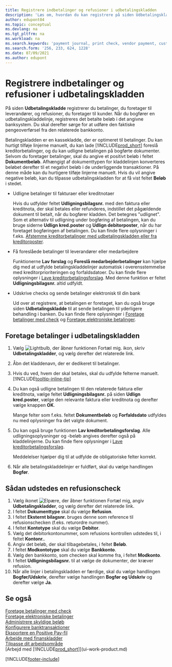 ```yaml
---
title: Registrere indbetalinger og refusioner i udbetalingskladden
description: 'Læs om, hvordan du kan registrere på siden Udbetalingskladde de betalinger, du foretager til debitorer, på udbetalingskladdesiden.'
author: edupont04
ms.topic: conceptual
ms.devlang: na
ms.tgt_pltfrm: na
ms.workload: na
ms.search.keywords: 'payment journal, print check, vendor payment, customer refund, refund check, creditor, debt, balance due, AP'
ms.search.form: '256, 233, 624, 1228'
ms.date: 07/09/2021
ms.author: edupont
---
```

# <a name="record-payments-and-refunds-in-the-payment-journal" />Registrere indbetalinger og refusioner i udbetalingskladden

På siden **Udbetalingskladde** registrerer du betalinger, du foretager til leverandører, og refusioner, du foretager til kunder. Når du bogfører en udbetalingskladdelinje, registreres det betalte beløb i det angivne banksystem. Du skal derefter sørge for at udføre den faktiske pengeoverførsel fra den relaterede bankkonto.  

Betalingskladden er en kassekladde, der er optimeret til betalinger. Du kan hurtigt tilføje linjerne manuelt, du kan lade [!INCLUDE[prod_short](includes/prod_short.md)] foreslå kreditorbetalinger, og du kan udligne betalingen på bogførte dokumenter. Selvom du foretager betalinger, skal du angive et positivt beløb i feltet **Dokumentbeløb**. Afhængigt af dokumenttypen for kladdelinjen konverteres beløbet derefter til et negativt beløb i de underliggende transaktioner. På denne måde kan du hurtigere tilføje linjerne manuelt. Hvis du vil angive negative beløb, kan du tilpasse udbetalingskladden for at få vist feltet **Beløb** i stedet.  

- Udligne betalinger til fakturaer eller kreditnotaer

    Hvis du udfylder feltet **Udligningsbilagsnr.** med den faktura eller kreditnota, der skal betales eller refunderes, indstillet det pågældende dokument til betalt, når du bogfører kladden. Det betegnes "udlignet". Som et alternativ til udligning under bogføring af betalingen, kan du bruge siderne **Udlign kred.poster** og **Udlign debitorposter**, når du har foretaget bogføringen af betalingen. Du kan finde flere oplysninger i f.eks. [Afstemme kreditorbetalinger med udbetalingskladden eller fra kreditorposter](payables-how-apply-purchase-transactions-manually.md).  

- Få foreslåede betalinger til leverandører eller medarbejdere

    Funktionerne **Lav forslag** og **Foreslå medarbejderbetalinger** kan hjælpe dig med at udfylde betalingskladdelinjer automatisk i overensstemmelse med kreditorprioriteringen og forfaldsdatoer. Du kan finde flere oplysninger i [Lave kreditorbetalingsforslag](payables-how-suggest-vendor-payments.md). Med denne funktion er feltet **Udligningsbilagsnr.** altid udfyldt.  

- Udskrive checks og sende betalinger elektronisk til din bank

    Ud over at registrere, at betalingen er foretaget, kan du også bruge siden **Udbetalingskladde** til at sende betalingen til yderligere behandling i banken. Du kan finde flere oplysninger i [Foretage betalinger med check](payables-how-work-checks.md) og [Foretage elektroniske betalinger](finance-make-payments-with-bank-data-conversion-service-or-sepa-credit-transfer.md#exporting-payments-to-a-bank-file).  

## <a name="to-make-payments-in-the-payment-journal" />Foretage betalinger i udbetalingskladden

1. Vælg ![Lightbulb, der åbner funktionen Fortæl mig.](media/ui-search/search_small.png "Fortæl mig, hvad du vil foretage dig") ikon, skriv **Udbetalingskladder**, og vælg derefter det relaterede link.
2. Åbn det kladdenavn, der er dedikeret til betalinger.
3. Hvis du ved, hvem der skal betales, skal du udfylde felterne manuelt. [!INCLUDE[tooltip-inline-tip](includes/tooltip-inline-tip_md.md)]
4. Du kan også udligne betalingen til den relaterede faktura eller kreditnota, vælge feltet **Udligningsbilagsnr.** på siden **Udlign kred.poster**, vælge den relevante faktura eller kreditnota og derefter vælge knappen **OK**.

    Mange felter som f.eks. feltet **Dokumentbeløb** og **Forfaldsdato** udfyldes nu med oplysninger fra det valgte dokument.
5. Du kan også bruge funktionen **Lav kreditorbetalingsforslag**. Alle udligningsoplysninger og -beløb angives derefter også på kladdelinjerne. Du kan finde flere oplysninger i [Lave kreditorbetalingsforslag](payables-how-suggest-vendor-payments.md).

    Meddelelser hjælper dig til at udfylde de obligatoriske felter korrekt.
6. Når alle betalingskladdelinjer er fuldført, skal du vælge handlingen **Bogfør**.


## <a name="to-issue-a-refund-check" />Sådan udstedes en refusionscheck

1. Vælg ikonet ![Elpære, der åbner funktionen Fortæl mig](media/ui-search/search_small.png "Fortæl mig, hvad du vil foretage dig"), angiv **Udbetalingskladder**, og vælg derefter det relaterede link.
2. I feltet **Dokumenttype** skal du vælge **Refusion**.  
3. I feltet **Eksternt bilagsnr.** bruges denne som reference til refusionschecken (f.eks. returordre nummer).  
4. I feltet **Kontotype** skal du vælge **Debitor**.  
5. Vælg det debitorkontonummer, som refusions kontrollen udstedes til, i feltet **Kontonr.**.  
6. Angiv det beløb, der skal tilbagebetales, i feltet **Beløb**.  
7. I feltet **Modkontotype** skal du vælge **Bankkonto**.  
8. Vælg den bankkonto, som checken skal komme fra, i feltet **Modkonto**.  
9. I feltet **Udligningsbilagsnr.** til at vælge de dokumenter, der kræver refusion.  
10. Når alle linjer i betalingskladden er færdige, skal du vælge handlingen **Bogfør/Udskriv**, derefter vælge handlingen **Bogfør og Udskriv** og derefter vælge **Ja**.  
  

## <a name="see-also" />Se også
[Foretage betalinger med check](payables-how-work-checks.md)  
[Foretage elektroniske betalinger](finance-make-payments-with-bank-data-conversion-service-or-sepa-credit-transfer.md#exporting-payments-to-a-bank-file)  
[Administrere skyldige beløb](payables-manage-payables.md)  
[Konfigurere banktransaktioner](bank-setup-banking.md)  
[Eksportere en Positive Pay-fil](finance-how-positive-pay.md)  
[Arbejde med finanskladder](ui-work-general-journals.md)  
[Tilpasse dit arbejdsområde](ui-personalization-user.md)  
[Arbejd med [!INCLUDE[prod_short](includes/prod_short.md)]](ui-work-product.md)  


[!INCLUDE[footer-include](includes/footer-banner.md)]
